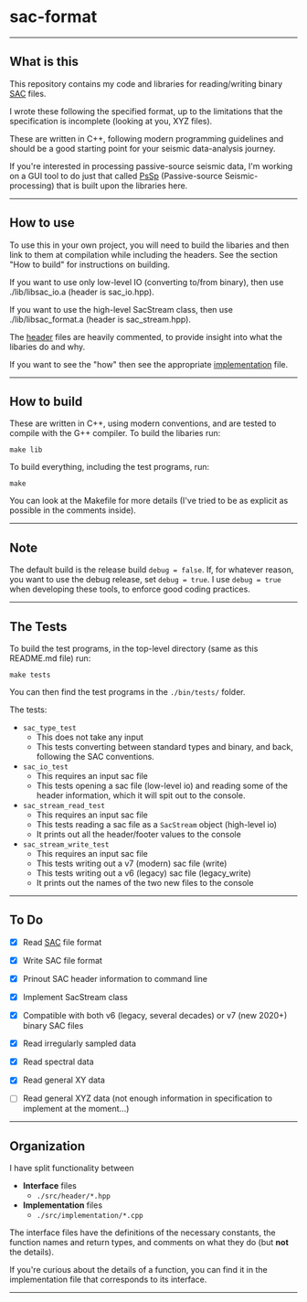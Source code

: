 # sac-format

---

## What is this

This repository contains my code and libraries for reading/writing binary [SAC](https://ds.iris.edu/files/sac-manual/manual/file_format.html) files.

I wrote these following the specified format, up to the limitations that the specification is incomplete (looking at you, XYZ files).

These are written in C++, following modern programming guidelines and should be a good starting point for your seismic data-analysis journey.

If you're interested in processing passive-source seismic data, I'm working on a GUI tool to do just that called [PsSp](https://github.com/arbCoding/PsSp)
(Passive-source Seismic-processing) that is built upon the libraries here.

---

## How to use

To use this in your own project, you will need to build the libaries and then link to them at compilation while including the headers.
See the section "How to build" for instructions on building.

If you want to use only low-level IO (converting to/from binary), then use ./lib/libsac_io.a (header is sac_io.hpp).

If you want to use the high-level SacStream class, then use ./lib/libsac_format.a (header is sac_stream.hpp).

The [header](src/header/) files are heavily commented, to provide insight into what the libaries do and why.

If you want to see the "how" then see the appropriate [implementation](src/implementation/) file.

---

## How to build

These are written in C++, using modern conventions, and are tested to compile with the G++ compiler. To build the libaries run:
```shell
make lib
```

To build everything, including the test programs, run:
```shell
make
```

You can look at the Makefile for more details (I've tried to be as explicit as possible in the comments inside).

---

## Note

The default build is the release build `debug = false`. If, for whatever reason, you want to use the debug release, set `debug = true`.
I use `debug = true` when developing these tools, to enforce good coding practices.

---

## The Tests

To build the test programs, in the top-level directory (same as this README.md file) run:
```shell
make tests
```

You can then find the test programs in the `./bin/tests/` folder.

The tests:
* `sac_type_test`
    - This does not take any input
    - This tests converting between standard types and binary, and back, following the SAC conventions.
* `sac_io_test`
    - This requires an input sac file
    - This tests opening a sac file (low-level io) and reading some of the header information, which it will spit out to the console.
* `sac_stream_read_test`
    - This requires an input sac file
    - This tests reading a sac file as a `SacStream` object (high-level io)
    - It prints out all the header/footer values to the console
* `sac_stream_write_test`
    - This requires an input sac file
    - This tests writing out a v7 (modern) sac file (write)
    - This tests writing out a v6 (legacy) sac file (legacy_write)
    - It prints out the names of the two new files to the console

---

## To Do

- [X] Read [SAC](https://ds.iris.edu/files/sac-manual/manual/file_format.html) file format

- [X] Write SAC file format

- [X] Prinout SAC header information to command line

- [X] Implement SacStream class

- [X] Compatible with both v6 (legacy, several decades) or v7 (new 2020+) binary SAC files

- [X] Read irregularly sampled data

- [X] Read spectral data

- [X] Read general XY data

- [ ] Read general XYZ data (not enough information in specification to implement at the moment...)

---

## Organization

I have split functionality between 
* **Interface** files 
    - `./src/header/*.hpp`
* **Implementation** files
    - `./src/implementation/*.cpp`

The interface files have the definitions of the necessary constants, the function names and return types, and comments on what they do (but **not** the details).

If you're curious about the details of a function, you can find it in the implementation file that corresponds to its interface.

---

